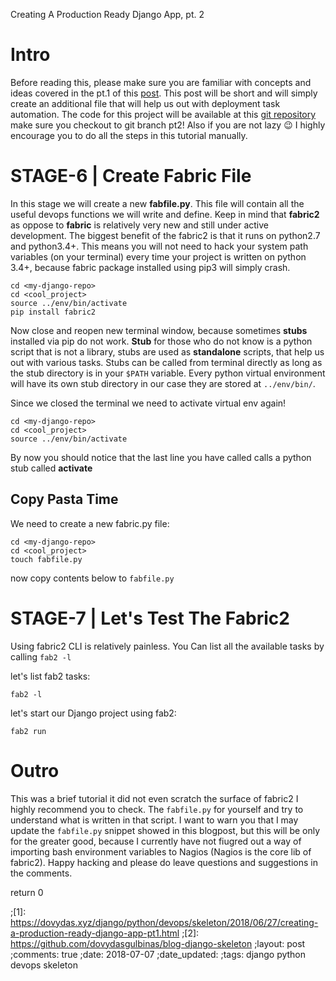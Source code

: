 Creating A Production Ready Django App, pt. 2



# Intro

Before reading this, please make sure you are familiar with concepts and ideas
covered in the pt.1 of this [post](https://dovydas.xyz/django/python/devops/skeleton/2018/06/27/creating-a-production-ready-django-app-pt1.html).  This post will be short and will simply
create an additional file that will help us out with deployment task automation.
The code for this project will be available at this [git repository](https://github.com/dovydasgulbinas/blog-django-skeleton) make sure you
checkout to git branch pt2! Also if you are not lazy 😉 I highly encourage you to
do all the steps in this tutorial manually.


# STAGE-6 | Create Fabric File

In this stage we will create a new **fabfile.py**. This file will contain all
the useful devops functions we will write and define.  Keep in mind that
**fabric2** as oppose to **fabric** is relatively very new and still under
active development.  The biggest benefit of the fabric2 is that it runs on
python2.7 and python3.4+.  This means you will not need to hack your system path
variables (on your terminal) every time your project is written on python 3.4+,
because fabric package installed using pip3 will simply crash.


    cd <my-django-repo>
    cd <cool_project>
    source ../env/bin/activate
    pip install fabric2

Now close and reopen new terminal window, because sometimes **stubs** installed via
pip do not work.  **Stub** for those who do not know is a python script that is
not a library, stubs are used as **standalone** scripts, that help us out with
various tasks.  Stubs can be called from terminal directly as long as the stub
directory is in your `$PATH` variable.  Every python virtual environment will
have its own stub directory in our case they are stored at `../env/bin/`.


Since we closed the terminal we need to activate virtual env again!

    cd <my-django-repo>
    cd <cool_project>
    source ../env/bin/activate

By now you should notice that the last line you have called calls a python stub
called **activate**



## Copy Pasta Time

We need to create a new fabric.py file:

    cd <my-django-repo>
    cd <cool_project>
    touch fabfile.py

now copy contents below to `fabfile.py`

<script src="https://gist-it.appspot.com/http://github.com/dovydasgulbinas/blog-django-skeleton/blob/pt2/cool_project/fabfile.py"></script>


# STAGE-7 | Let's Test The Fabric2

Using fabric2 CLI is relatively painless.  You Can list all the available tasks
by calling `fab2 -l`

let's list fab2 tasks:

    fab2 -l

let's start our Django project using fab2:

    fab2 run


<asciinema-player src="/assets/cinemas/fab2.cast" cols="90" rows="25"></asciinema-player>


# Outro

This was a brief tutorial it did not even scratch the surface of fabric2 I highly recommend you to check. The `fabfile.py`
for yourself and try to understand what is written in that script.  I want to warn you that I may update the `fabfile.py` snippet showed in this blogpost, but this will be only for the greater good, because I currently have not fiugred out a way of importing bash environment variables to Nagios (Nagios is the core lib of fabric2).  Happy hacking and please do leave questions and suggestions in the comments.

return 0

;[1]: https://dovydas.xyz/django/python/devops/skeleton/2018/06/27/creating-a-production-ready-django-app-pt1.html
;[2]: https://github.com/dovydasgulbinas/blog-django-skeleton
;layout: post
;comments: true
;date: 2018-07-07
;date_updated: 
;tags: django python devops skeleton
